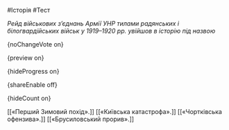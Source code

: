 #Історія #Тест

*Рейд військових з’єднань Армії УНР тилами радянських і білогвардійських
військ у 1919–1920 рр. увійшов в історію під назвою*

{noChangeVote on}

{preview on}

{hideProgress on}

{shareEnable off}

{hideCount on}

[[«Перший Зимовий похід».]]
[[«Київська катастрофа».]]
[[«Чортківська офензива».]]
[[«Брусиловський прорив».]]
